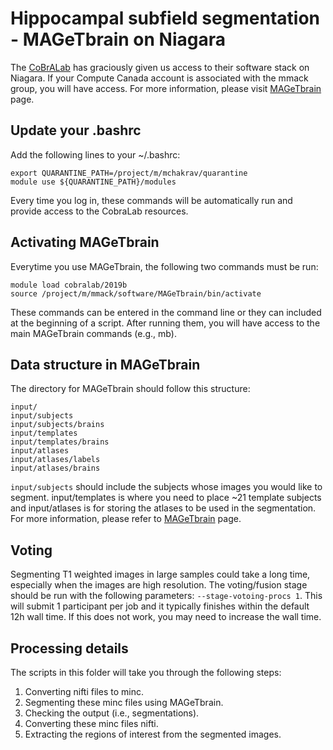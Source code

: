 # Hippocampal subfield segmentation - MAGeTbrain on Niagara
The [CoBrALab](https://www.cobralab.ca/) has graciously given us access to their software stack on Niagara. If your Compute Canada account is associated with the mmack group, you will have access. For more information, please visit [MAGeTbrain](https://github.com/CobraLab/MAGeTbrain) page.

## Update your .bashrc
Add the following lines to your ~/.bashrc:

    export QUARANTINE_PATH=/project/m/mchakrav/quarantine
    module use ${QUARANTINE_PATH}/modules
Every time you log in, these commands will be automatically run and provide access to the CobraLab resources.

## Activating MAGeTbrain
Everytime you use MAGeTbrain, the following two commands must be run:

    module load cobralab/2019b
    source /project/m/mmack/software/MAGeTbrain/bin/activate
    
These commands can be entered in the command line or they can included at the beginning of a script. After running them, you will have access to the main MAGeTbrain commands (e.g., mb). 

## Data structure in MAGeTbrain
The directory for MAGeTbrain should follow this structure:
    
    input/
    input/subjects
    input/subjects/brains
    input/templates
    input/templates/brains
    input/atlases
    input/atlases/labels
    input/atlases/brains
    
`input/subjects` should include the subjects whose images you would like to segment. input/templates is where you need to place ~21 template subjects and input/atlases is for storing the atlases to be used in the segmentation. For more information, please refer to [MAGeTbrain](https://github.com/CobraLab/MAGeTbrain) page.

## Voting
Segmenting T1 weighted images in large samples could take a long time, especially when the images are high resolution. The voting/fusion stage should be run with the following parameters: `--stage-votoing-procs 1`. This will submit 1 participant per job and it typically finishes within the default 12h wall time. If this does not work, you may need to increase the wall time.

## Processing details
The scripts in this folder will take you through the following steps:

1) Converting nifti files to minc.
2) Segmenting these minc files using MAGeTbrain.
3) Checking the output (i.e., segmentations).
4) Converting these minc files nifti.
5) Extracting the regions of interest from the segmented images.


<!--stackedit_data:
eyJoaXN0b3J5IjpbODY3Mzk2NTRdfQ==
-->
